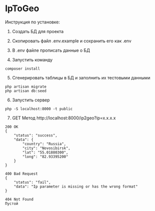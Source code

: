 IpToGeo
====================

Инструкция по установке:

1. Создать БД для проекта

2. Скопировать файл .env.example и сохранить его как .env

3. В .env файле прописать данные о БД

4. Запустить команду 
```
composer install
```

5. Сгенерировать таблицы в БД и заполнить их тестовыми данными
```
php artisan migrate
php artisan db:seed
```

6. Запустить сервер
```
php -S localhost:8000 -t public
```

7. GET Метод http://localhost:8000/ip2geo?ip=x.x.x.x
```
200 OK
{
    "status": "success",
    "data": {
        "country": "Russia",
        "city": "Novosibirsk",
        "lat": "55.01880300",
        "long": "82.93395200"
    }
}
```
```
400 Bad Request
{
    "status": "fail",
    "data": "Ip parameter is missing or has the wrong format"
}
```
```
404 Not Found
Пустой 
```

